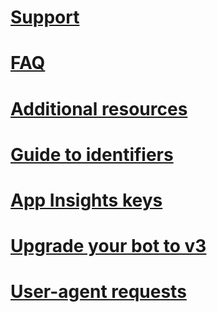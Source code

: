 # [Support](http://stackoverflow.com/questions/tagged/botframework)
# [FAQ](../resources-bot-framework-faq.md)
# [Additional resources](../resources-links-help.md)
# [Guide to identifiers](../resources-identifiers-guide.md)
# [App Insights keys](../resources-app-insights-keys.md)
# [Upgrade your bot to v3](../resources-upgrade-to-v3.md)
# [User-agent requests](../resources-user-agent.md)
<!--## [Tools](~/resources/tools.md)-->